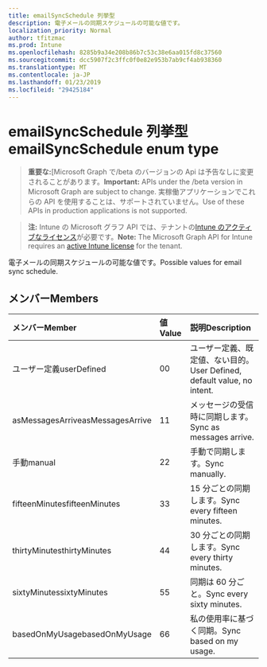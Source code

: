 ```yaml
---
title: emailSyncSchedule 列挙型
description: 電子メールの同期スケジュールの可能な値です。
localization_priority: Normal
author: tfitzmac
ms.prod: Intune
ms.openlocfilehash: 8285b9a34e208b86b7c53c38e6aa015fd8c37560
ms.sourcegitcommit: dcc5907f2c3ffc0f0e82e953b7ab9cf4ab938360
ms.translationtype: MT
ms.contentlocale: ja-JP
ms.lasthandoff: 01/23/2019
ms.locfileid: "29425184"
---
```

# <a name="emailsyncschedule-enum-type"></a><span data-ttu-id="0263d-103">emailSyncSchedule 列挙型</span><span class="sxs-lookup"><span data-stu-id="0263d-103">emailSyncSchedule enum type</span></span>

> <span data-ttu-id="0263d-104">**重要な:**[Microsoft Graph で/beta のバージョンの Api は予告なしに変更されることがあります。</span><span class="sxs-lookup"><span data-stu-id="0263d-104">**Important:** APIs under the /beta version in Microsoft Graph are subject to change.</span></span> <span data-ttu-id="0263d-105">実稼働アプリケーションでこれらの API を使用することは、サポートされていません。</span><span class="sxs-lookup"><span data-stu-id="0263d-105">Use of these APIs in production applications is not supported.</span></span>

> <span data-ttu-id="0263d-106">**注:** Intune の Microsoft グラフ API では、テナントの[Intune のアクティブなライセンス](https://go.microsoft.com/fwlink/?linkid=839381)が必要です。</span><span class="sxs-lookup"><span data-stu-id="0263d-106">**Note:** The Microsoft Graph API for Intune requires an [active Intune license](https://go.microsoft.com/fwlink/?linkid=839381) for the tenant.</span></span>

<span data-ttu-id="0263d-107">電子メールの同期スケジュールの可能な値です。</span><span class="sxs-lookup"><span data-stu-id="0263d-107">Possible values for email sync schedule.</span></span>

## <a name="members"></a><span data-ttu-id="0263d-108">メンバー</span><span class="sxs-lookup"><span data-stu-id="0263d-108">Members</span></span>
|<span data-ttu-id="0263d-109">メンバー</span><span class="sxs-lookup"><span data-stu-id="0263d-109">Member</span></span>|<span data-ttu-id="0263d-110">値</span><span class="sxs-lookup"><span data-stu-id="0263d-110">Value</span></span>|<span data-ttu-id="0263d-111">説明</span><span class="sxs-lookup"><span data-stu-id="0263d-111">Description</span></span>|
|:---|:---|:---|
|<span data-ttu-id="0263d-112">ユーザー定義</span><span class="sxs-lookup"><span data-stu-id="0263d-112">userDefined</span></span>|<span data-ttu-id="0263d-113">0</span><span class="sxs-lookup"><span data-stu-id="0263d-113">0</span></span>|<span data-ttu-id="0263d-114">ユーザー定義、既定値、ない目的。</span><span class="sxs-lookup"><span data-stu-id="0263d-114">User Defined, default value, no intent.</span></span>|
|<span data-ttu-id="0263d-115">asMessagesArrive</span><span class="sxs-lookup"><span data-stu-id="0263d-115">asMessagesArrive</span></span>|<span data-ttu-id="0263d-116">1</span><span class="sxs-lookup"><span data-stu-id="0263d-116">1</span></span>|<span data-ttu-id="0263d-117">メッセージの受信時に同期します。</span><span class="sxs-lookup"><span data-stu-id="0263d-117">Sync as messages arrive.</span></span>|
|<span data-ttu-id="0263d-118">手動</span><span class="sxs-lookup"><span data-stu-id="0263d-118">manual</span></span>|<span data-ttu-id="0263d-119">2</span><span class="sxs-lookup"><span data-stu-id="0263d-119">2</span></span>|<span data-ttu-id="0263d-120">手動で同期します。</span><span class="sxs-lookup"><span data-stu-id="0263d-120">Sync manually.</span></span>|
|<span data-ttu-id="0263d-121">fifteenMinutes</span><span class="sxs-lookup"><span data-stu-id="0263d-121">fifteenMinutes</span></span>|<span data-ttu-id="0263d-122">3</span><span class="sxs-lookup"><span data-stu-id="0263d-122">3</span></span>|<span data-ttu-id="0263d-123">15 分ごとの同期します。</span><span class="sxs-lookup"><span data-stu-id="0263d-123">Sync every fifteen minutes.</span></span>|
|<span data-ttu-id="0263d-124">thirtyMinutes</span><span class="sxs-lookup"><span data-stu-id="0263d-124">thirtyMinutes</span></span>|<span data-ttu-id="0263d-125">4</span><span class="sxs-lookup"><span data-stu-id="0263d-125">4</span></span>|<span data-ttu-id="0263d-126">30 分ごとの同期します。</span><span class="sxs-lookup"><span data-stu-id="0263d-126">Sync every thirty minutes.</span></span>|
|<span data-ttu-id="0263d-127">sixtyMinutes</span><span class="sxs-lookup"><span data-stu-id="0263d-127">sixtyMinutes</span></span>|<span data-ttu-id="0263d-128">5</span><span class="sxs-lookup"><span data-stu-id="0263d-128">5</span></span>|<span data-ttu-id="0263d-129">同期は 60 分ごと。</span><span class="sxs-lookup"><span data-stu-id="0263d-129">Sync every sixty minutes.</span></span>|
|<span data-ttu-id="0263d-130">basedOnMyUsage</span><span class="sxs-lookup"><span data-stu-id="0263d-130">basedOnMyUsage</span></span>|<span data-ttu-id="0263d-131">6</span><span class="sxs-lookup"><span data-stu-id="0263d-131">6</span></span>|<span data-ttu-id="0263d-132">私の使用率に基づく同期。</span><span class="sxs-lookup"><span data-stu-id="0263d-132">Sync based on my usage.</span></span>|




